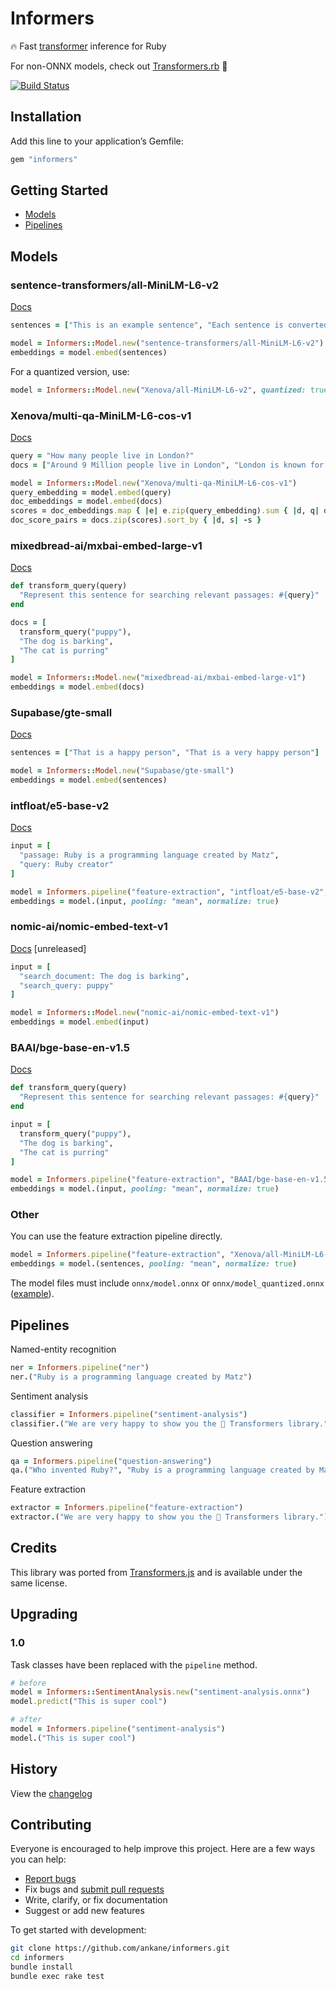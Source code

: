 # Informers

:fire: Fast [transformer](https://github.com/xenova/transformers.js) inference for Ruby

For non-ONNX models, check out [Transformers.rb](https://github.com/ankane/transformers-ruby) :slightly_smiling_face:

[![Build Status](https://github.com/ankane/informers/actions/workflows/build.yml/badge.svg)](https://github.com/ankane/informers/actions)

## Installation

Add this line to your application’s Gemfile:

```ruby
gem "informers"
```

## Getting Started

- [Models](#models)
- [Pipelines](#pipelines)

## Models

### sentence-transformers/all-MiniLM-L6-v2

[Docs](https://huggingface.co/sentence-transformers/all-MiniLM-L6-v2)

```ruby
sentences = ["This is an example sentence", "Each sentence is converted"]

model = Informers::Model.new("sentence-transformers/all-MiniLM-L6-v2")
embeddings = model.embed(sentences)
```

For a quantized version, use:

```ruby
model = Informers::Model.new("Xenova/all-MiniLM-L6-v2", quantized: true)
```

### Xenova/multi-qa-MiniLM-L6-cos-v1

[Docs](https://huggingface.co/Xenova/multi-qa-MiniLM-L6-cos-v1)

```ruby
query = "How many people live in London?"
docs = ["Around 9 Million people live in London", "London is known for its financial district"]

model = Informers::Model.new("Xenova/multi-qa-MiniLM-L6-cos-v1")
query_embedding = model.embed(query)
doc_embeddings = model.embed(docs)
scores = doc_embeddings.map { |e| e.zip(query_embedding).sum { |d, q| d * q } }
doc_score_pairs = docs.zip(scores).sort_by { |d, s| -s }
```

### mixedbread-ai/mxbai-embed-large-v1

[Docs](https://huggingface.co/mixedbread-ai/mxbai-embed-large-v1)

```ruby
def transform_query(query)
  "Represent this sentence for searching relevant passages: #{query}"
end

docs = [
  transform_query("puppy"),
  "The dog is barking",
  "The cat is purring"
]

model = Informers::Model.new("mixedbread-ai/mxbai-embed-large-v1")
embeddings = model.embed(docs)
```

### Supabase/gte-small

[Docs](https://huggingface.co/Supabase/gte-small)

```ruby
sentences = ["That is a happy person", "That is a very happy person"]

model = Informers::Model.new("Supabase/gte-small")
embeddings = model.embed(sentences)
```

### intfloat/e5-base-v2

[Docs](https://huggingface.co/intfloat/e5-base-v2)

```ruby
input = [
  "passage: Ruby is a programming language created by Matz",
  "query: Ruby creator"
]

model = Informers.pipeline("feature-extraction", "intfloat/e5-base-v2", quantized: false)
embeddings = model.(input, pooling: "mean", normalize: true)
```

### nomic-ai/nomic-embed-text-v1

[Docs](https://huggingface.co/nomic-ai/nomic-embed-text-v1) [unreleased]

```ruby
input = [
  "search_document: The dog is barking",
  "search_query: puppy"
]

model = Informers::Model.new("nomic-ai/nomic-embed-text-v1")
embeddings = model.embed(input)
```

### BAAI/bge-base-en-v1.5

[Docs](https://huggingface.co/BAAI/bge-base-en-v1.5)

```ruby
def transform_query(query)
  "Represent this sentence for searching relevant passages: #{query}"
end

input = [
  transform_query("puppy"),
  "The dog is barking",
  "The cat is purring"
]

model = Informers.pipeline("feature-extraction", "BAAI/bge-base-en-v1.5", quantized: false)
embeddings = model.(input, pooling: "mean", normalize: true)
```

### Other

You can use the feature extraction pipeline directly.

```ruby
model = Informers.pipeline("feature-extraction", "Xenova/all-MiniLM-L6-v2", quantized: false)
embeddings = model.(sentences, pooling: "mean", normalize: true)
```

The model files must include `onnx/model.onnx` or `onnx/model_quantized.onnx` ([example](https://huggingface.co/Xenova/all-MiniLM-L6-v2/tree/main/onnx)).

## Pipelines

Named-entity recognition

```ruby
ner = Informers.pipeline("ner")
ner.("Ruby is a programming language created by Matz")
```

Sentiment analysis

```ruby
classifier = Informers.pipeline("sentiment-analysis")
classifier.("We are very happy to show you the 🤗 Transformers library.")
```

Question answering

```ruby
qa = Informers.pipeline("question-answering")
qa.("Who invented Ruby?", "Ruby is a programming language created by Matz")
```

Feature extraction

```ruby
extractor = Informers.pipeline("feature-extraction")
extractor.("We are very happy to show you the 🤗 Transformers library.")
```

## Credits

This library was ported from [Transformers.js](https://github.com/xenova/transformers.js) and is available under the same license.

## Upgrading

### 1.0

Task classes have been replaced with the `pipeline` method.

```ruby
# before
model = Informers::SentimentAnalysis.new("sentiment-analysis.onnx")
model.predict("This is super cool")

# after
model = Informers.pipeline("sentiment-analysis")
model.("This is super cool")
```

## History

View the [changelog](https://github.com/ankane/informers/blob/master/CHANGELOG.md)

## Contributing

Everyone is encouraged to help improve this project. Here are a few ways you can help:

- [Report bugs](https://github.com/ankane/informers/issues)
- Fix bugs and [submit pull requests](https://github.com/ankane/informers/pulls)
- Write, clarify, or fix documentation
- Suggest or add new features

To get started with development:

```sh
git clone https://github.com/ankane/informers.git
cd informers
bundle install
bundle exec rake test
```
